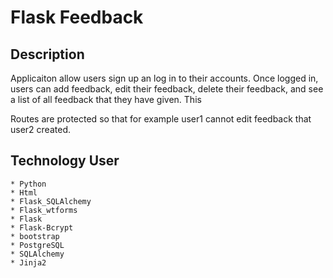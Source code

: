 # Flask Feedback

## Description

Applicaiton allow users sign up an log in to their accounts. Once logged in, users can add feedback,
edit their feedback, delete their feedback, and see a list of all feedback that they have given. This

Routes are protected so that for example user1 cannot edit feedback that user2 created.

## Technology User

    * Python
    * Html
    * Flask_SQLAlchemy
    * Flask_wtforms
    * Flask
    * Flask-Bcrypt
    * bootstrap
    * PostgreSQL
    * SQLAlchemy
    * Jinja2
